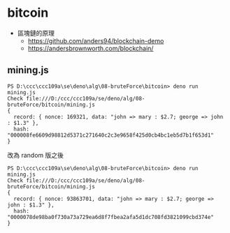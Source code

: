 # bitcoin

* 區塊鏈的原理
    * https://github.com/anders94/blockchain-demo
    * https://andersbrownworth.com/blockchain/

## mining.js

```
PS D:\ccc\ccc109a\se\deno\alg\08-bruteForce\bitcoin> deno run mining.js
Check file:///D:/ccc/ccc109a/se/deno/alg/08-bruteForce/bitcoin/mining.js
{
  record: { nonce: 169321, data: "john => mary : $2.7; george => john : $1.3" },
  hash: "000008fe6609d98812d5371c271640c2c3e9658f425d0cb4bc1eb5d7b1f653d1"
}
```

改為 random 版之後

```
PS D:\ccc\ccc109a\se\deno\alg\08-bruteForce\bitcoin> deno run mining.js
Check file:///D:/ccc/ccc109a/se/deno/alg/08-bruteForce/bitcoin/mining.js
{
  record: { nonce: 93863701, data: "john => mary : $2.7; george => john : $1.3" },
  hash: "0000078de98ba0f730a73a729ea6d8f7fbea2afa5d1dc708fd3821099cbd374e"
}
```